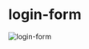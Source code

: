 # login-form

![login-form](https://github.com/user-attachments/assets/367ebc93-9678-4dbd-a0fe-243f54d1e166)
